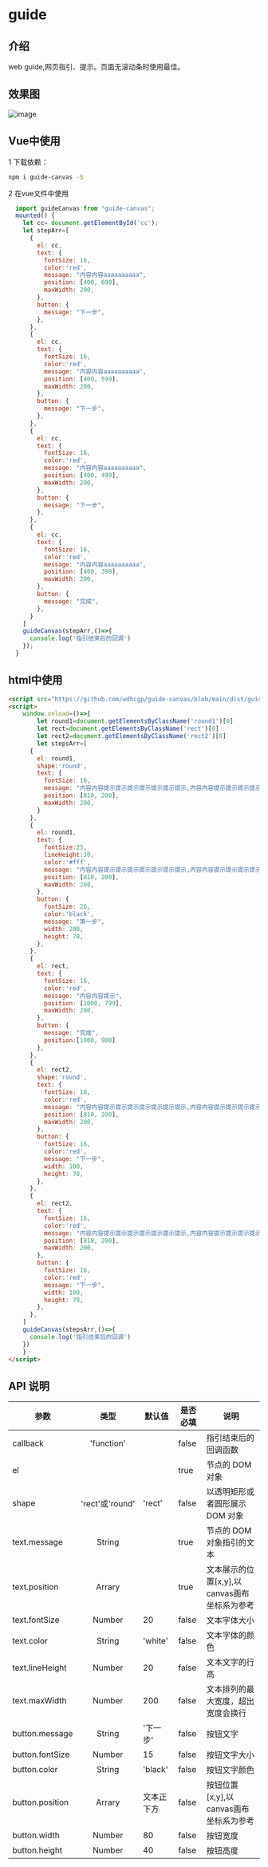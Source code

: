 # guide

## 介绍

web guide,网页指引、提示。页面无滚动条时使用最佳。

## 效果图

![image](https://github.com/wdhcgp/guide-canvas/blob/main/demo/demo.gif)

## Vue中使用

1 下载依赖：

```bash
npm i guide-canvas -S
```

2 在vue文件中使用

```javascript
  import guideCanvas from "guide-canvas";
  mounted() {
    let cc= document.getElementById('cc');
    let stepArr=[
      {
        el: cc,
        text: {
          fontSize: 16,
          color:'red',
          message: "内容内容aaaaaaaaaa",
          position: [400, 699],
          maxWidth: 200,
        },
        button: {
          message: "下一步",
        },
      },
      {
        el: cc,
        text: {
          fontSize: 16,
          color:'red',
          message: "内容内容aaaaaaaaaa",
          position: [400, 599],
          maxWidth: 200,
        },
        button: {
          message: "下一步",
        },
      },
      {
        el: cc,
        text: {
          fontSize: 16,
          color:'red',
          message: "内容内容aaaaaaaaaa",
          position: [400, 499],
          maxWidth: 200,
        },
        button: {
          message: "下一步",
        },
      },
      {
        el: cc,
        text: {
          fontSize: 16,
          color:'red',
          message: "内容内容aaaaaaaaaa",
          position: [400, 399],
          maxWidth: 200,
        },
        button: {
          message: "完成",
        },
      }
    ]
    guideCanvas(stepArr,()=>{
      console.log('指引结束后的回调')
    });
  }
```

## html中使用

```html
<script src="https://github.com/wdhcgp/guide-canvas/blob/main/dist/guideCanvas.min.js"></script>
<script>
    window.onload=()=>{
        let round1=document.getElementsByClassName('round1')[0]
        let rect=document.getElementsByClassName('rect')[0]
        let rect2=document.getElementsByClassName('rect2')[0]
        let stepsArr=[
      {
        el: round1,
        shape:'round',
        text: {
          fontSize: 16,
          message: "内容内容提示提示提示提示提示提示提示,内容内容提示提示提示提示提示提示提示,内容内容提示提示提示提示提示提示提示,内容内容提示提示提示提示提示提示提示,",
          position: [810, 200],
          maxWidth: 200,
        }
      },
      {
        el: round1,
        text: {
          fontSize:25,
          lineHeight:30,
          color:'#fff',
          message: "内容内容提示提示提示提示提示提示提示,内容内容提示提示提示提示提示提示提示,内容内容提示提示提示提示提示提示提示,内容内容提示提示提示提示提示提示提示,",
          position: [810, 200],
          maxWidth: 200,
        },
        button: {
          fontSize: 26,
          color:'black',
          message: "第一步",
          width: 200,
          height: 70,
        },
      },
      {
        el: rect,
        text: {
          fontSize: 16,
          color:'red',
          message: "内容内容提示",
          position: [1000, 799],
          maxWidth: 200,
        },
        button: {
          message: "完成",
          position:[1000, 900]
        },
      },
      {
        el: rect2,
        shape:'round',
        text: {
          fontSize: 16,
          color:'red',
          message: "内容内容提示提示提示提示提示提示提示,内容内容提示提示提示提示提示提示提示,",
          position: [810, 200],
          maxWidth: 200,
        },
        button: {
          fontSize: 16,
          color:'red',
          message: "下一步",
          width: 100,
          height: 70,
        },
      },
      {
        el: rect2,
        text: {
          fontSize: 16,
          color:'red',
          message: "内容内容提示提示提示提示提示提示提示,内容内容提示提示提示提示提示提示提示,",
          position: [810, 200],
          maxWidth: 200,
        },
        button: {
          fontSize: 16,
          color:'red',
          message: "下一步",
          width: 100,
          height: 70,
        },
      },
    ]
    guideCanvas(stepsArr,()=>{
      console.log('指引结束后的回调')
    })
    }
</script>
```

## API 说明

| 参数            |      类型      | 默认值     | 是否必填 | 说明                                         |
| --------------- | :-------------: | ---------- | -------- | -------------------------------------------- |
| callback        |   'function'   |            | false    | 指引结束后的回调函数                         |
| el              |                |            | true     | 节点的 DOM 对象                              |
| shape           | 'rect'或'round' | 'rect'     | false    | 以透明矩形或者圆形展示DOM 对象               |
| text.message    |     String     |            | true     | 节点的 DOM 对象指引的文本                    |
| text.position   |     Arrary     |            | true     | 文本展示的位置[x,y],以canvas画布坐标系为参考 |
| text.fontSize   |     Number     | 20         | false    | 文本字体大小                                 |
| text.color      |     String     | 'white'    | false    | 文本字体的颜色                               |
| text.lineHeight |     Number     | 20         | false    | 文本文字的行高                               |
| text.maxWidth   |     Number     | 200        | false    | 文本排列的最大宽度，超出宽度会换行           |
| button.message  |     String     | '下一步'   | false    | 按钮文字                                     |
| button.fontSize |     Number     | 15         | false    | 按钮文字大小                                 |
| button.color    |     String     | 'black'    | false    | 按钮文字颜色                                 |
| button.position |     Arrary     | 文本正下方 | false    | 按钮位置[x,y],以canvas画布坐标系为参考       |
| button.width    |     Number     | 80         | false    | 按钮宽度                                     |
| button.height   |     Number     | 40         | false    | 按钮高度                                     |
